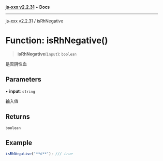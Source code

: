 [**js-xxx v2.2.31**](../README.md) • **Docs**

***

[js-xxx v2.2.31](../README.md) / isRhNegative

# Function: isRhNegative()

> **isRhNegative**(`input`): `boolean`

是否阴性血

## Parameters

• **input**: `string`

输入值

## Returns

`boolean`

## Example

```ts
isRhNegative('**d**'); /// true
```
